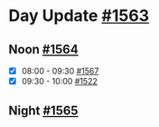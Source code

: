 # Day Update [#1563](https://github.com/sentrei/sentrei/issues/1563)

## Noon [#1564](https://github.com/sentrei/sentrei/issues/1564)

- [x] 08:00 - 09:30 [#1567](https://github.com/sentrei/sentrei/issues/1567)
- [x] 09:30 - 10:00 [#1522](https://github.com/sentrei/sentrei/issues/1522)

## Night [#1565](https://github.com/sentrei/sentrei/issues/1565)

